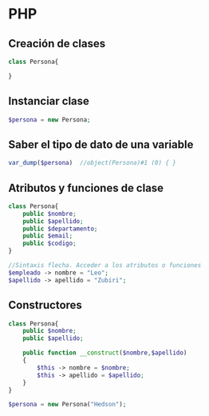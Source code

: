 # **PHP**

## Creación de clases
```php
class Persona{

}
```

## Instanciar clase
```php
$persona = new Persona;
```

## Saber el tipo de dato de una variable
```php
var_dump($persona)  //object(Persona)#1 (0) { } 
```

## Atributos y funciones de clase
```php
class Persona{
    public $nombre;
    public $apellido;
    public $departamento;
    public $email;
    public $codigo;
}

//Sintaxis flecha. Acceder a los atributos o funciones
$empleado -> nombre = "Leo";
$apellido -> apellido = "Zubiri";
```

## Constructores
```php
class Persona{
    public $nombre;
    public $apellido;

    public function __construct($nombre,$apellido)
    {
        $this -> nombre = $nombre;
        $this -> apellido = $apellido;
    }
}

$persona = new Persona("Hedson");
```